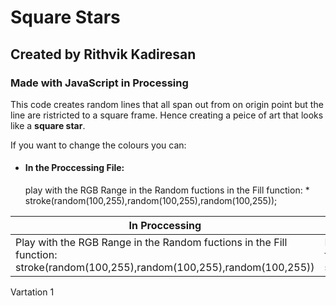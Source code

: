 # Square Stars
## Created by Rithvik Kadiresan 
### Made with JavaScript in Processing

This code creates random lines that all span out from on origin point but the line are ristricted to a square frame. Hence creating a peice of art that looks like a **square star**.

If you want to change the colours you can:
* <h4>In the Proccessing File:</h4>  play with the RGB Range in the Random fuctions in the Fill function:
    * stroke(random(100,255),random(100,255),random(100,255));

In Proccessing | In P5.js
-------------- | -----------
Play with the RGB Range in the Random fuctions in the Fill function:   stroke(random(100,255),random(100,255),random(100,255))| Play with the RGB Range in the Random fuctions in the Fill function:   stroke(random(100,255),random(100,255),random(100,255))




Vartation 1

